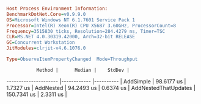 ```ini

Host Process Environment Information:
BenchmarkDotNet.Core=v0.9.9.0
OS=Microsoft Windows NT 6.1.7601 Service Pack 1
Processor=Intel(R) Xeon(R) CPU X5687 3.60GHz, ProcessorCount=8
Frequency=3515830 ticks, Resolution=284.4279 ns, Timer=TSC
CLR=MS.NET 4.0.30319.42000, Arch=32-bit RELEASE
GC=Concurrent Workstation
JitModules=clrjit-v4.6.1076.0

Type=ObserveItemPropertyChanged  Mode=Throughput  

```
               Method |      Median |    StdDev |
--------------------- |------------ |---------- |
            AddSimple |  98.6177 us | 1.7327 us |
            AddNested |  94.2493 us | 0.6374 us |
 AddNestedThatUpdates | 150.7341 us | 2.3311 us |
